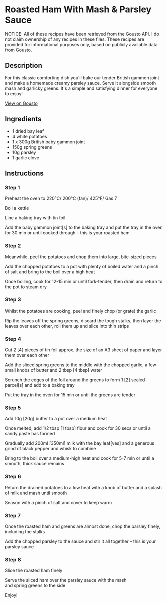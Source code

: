 # Roasted Ham With Mash & Parsley Sauce

NOTICE: All of these recipes have been retrieved from the Gousto API. I do not claim ownership of any recipes in these files. These recipes are provided for informational purposes only, based on publicly available data from Gousto.

## Description

For this classic comforting dish you'll bake our tender British gammon joint and make a homemade creamy parsley sauce. Serve it alongside smooth mash and garlicky greens. It's a simple and satisfying dinner for everyone to enjoy!

[View on Gousto](https://www.gousto.co.uk/recipes/cookbook/roasted-ham-with-mash-parsley-sauce)

## Ingredients

- 1 dried bay leaf
- 4 white potatoes
- 1 x 300g British baby gammon joint
- 150g spring greens
- 10g parsley
- 1 garlic clove

## Instructions


### Step 1

Preheat the oven to 220°C/ 200°C (fan)/ 425°F/ Gas 7


Boil a kettle


Line a baking tray with tin foil


Add the baby gammon joint<span class="text-danger">[s]</span> to the baking tray and put the tray in the oven for 30 min or until cooked through – this is your roasted ham


### Step 2

Meanwhile, peel the potatoes and chop them into large, bite-sized pieces


Add the chopped potatoes to a pot with plenty of boiled water and a pinch of salt and bring to the boil over a high heat 


Once boiling, cook for 12-15 min or until fork-tender, then drain and return to the pot to steam dry


### Step 3

Whilst the potatoes are cooking, peel and finely chop (or grate) the garlic


Rip the leaves off the spring greens, discard the tough stalks, then layer the leaves over each other, roll them up and slice into thin strips


### Step 4

Cut 2 <span class="text-danger">[4]</span> pieces of tin foil approx. the size of an A3 sheet of paper and layer them over each other


Add the sliced spring greens to the middle with the chopped garlic, a few small knobs of butter and 2 tbsp<span class="text-danger"> [4 tbsp]</span> water


Scrunch the edges of the foil around the greens to form 1 <span class="text-danger">[2]</span> sealed parcel<span class="text-danger">[s]</span> and add to a baking tray


Put the tray in the oven for 15 min or until the greens are tender


### Step 5

Add 10g <span class="text-danger">[20g]</span> butter to a pot over a medium heat


Once melted, add 1/2 tbsp <span class="text-danger">[1 tbsp]</span> flour and cook for 30 secs or until a sandy paste has formed


Gradually add 200ml <span class="text-danger">[350ml]</span> milk with the bay leaf<span class="text-danger">[ves]</span> and a generous grind of black pepper and whisk to combine


Bring to the boil over a medium-high heat and cook for 5-7 min or until a smooth, thick sauce remains


### Step 6

Return the drained potatoes to a low heat with a knob of butter and a splash of milk and mash until smooth


Season with a pinch of salt and cover to keep warm


### Step 7

Once the roasted ham and greens are almost done, chop the parsley finely, including the stalks


Add the chopped parsley to the sauce and stir it all together – this is your parsley sauce

### Step 8

Slice the roasted ham finely


Serve the sliced ham over the parsley sauce with the mash and spring greens to the side


Enjoy!

